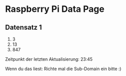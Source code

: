 
# Raspberry Pi Data Page
## Datensatz 1
1. 3
2. 13
3. 847

Zeitpunkt der letzten Aktualisierung: 23:45

Wenn du das liest: Richte mal die Sub-Domain ein bitte :)
    